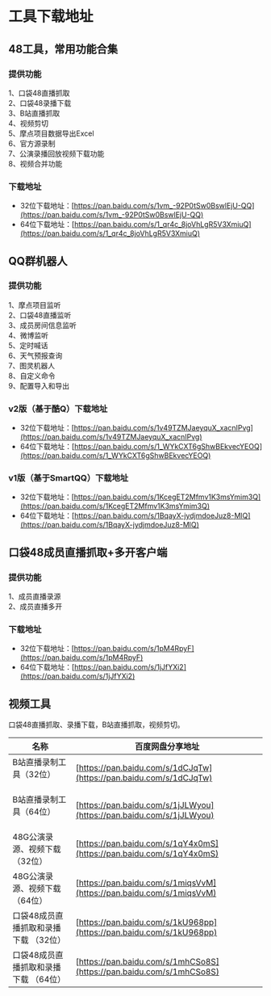 # 工具下载地址

## 48工具，常用功能合集
### 提供功能
1、口袋48直播抓取   
2、口袋48录播下载   
3、B站直播抓取   
4、视频剪切   
5、摩点项目数据导出Excel   
6、官方源录制   
7、公演录播回放视频下载功能   
8、视频合并功能
### 下载地址
* 32位下载地址：[https://pan.baidu.com/s/1vm_-92P0tSw0BswlEjU-QQ](https://pan.baidu.com/s/1vm_-92P0tSw0BswlEjU-QQ)
* 64位下载地址：[https://pan.baidu.com/s/1_qr4c_8joVhLgR5V3XmiuQ](https://pan.baidu.com/s/1_qr4c_8joVhLgR5V3XmiuQ)

## QQ群机器人
### 提供功能
1、摩点项目监听   
2、口袋48直播监听   
3、成员房间信息监听   
4、微博监听   
5、定时喊话   
6、天气预报查询   
7、图灵机器人   
8、自定义命令   
9、配置导入和导出
### v2版（基于酷Q）下载地址
* 32位下载地址：[https://pan.baidu.com/s/1v49TZMJaeyquX_xacnIPvg](https://pan.baidu.com/s/1v49TZMJaeyquX_xacnIPvg)
* 64位下载地址：[https://pan.baidu.com/s/1_WYkCXT6gShwBEkvecYEOQ](https://pan.baidu.com/s/1_WYkCXT6gShwBEkvecYEOQ)
### v1版（基于SmartQQ）下载地址
* 32位下载地址：[https://pan.baidu.com/s/1KcegET2Mfmv1K3msYmim3Q](https://pan.baidu.com/s/1KcegET2Mfmv1K3msYmim3Q)
* 64位下载地址：[https://pan.baidu.com/s/1BqayX-jydjmdoeJuz8-MlQ](https://pan.baidu.com/s/1BqayX-jydjmdoeJuz8-MlQ)

## 口袋48成员直播抓取+多开客户端
### 提供功能
1、成员直播录源   
2、成员直播多开
### 下载地址
* 32位下载地址：[https://pan.baidu.com/s/1pM4RpyF](https://pan.baidu.com/s/1pM4RpyF)
* 64位下载地址：[https://pan.baidu.com/s/1jJfYXi2](https://pan.baidu.com/s/1jJfYXi2)

## 视频工具
口袋48直播抓取、录播下载，B站直播抓取，视频剪切。

| 名称 | 百度网盘分享地址 |
| ---  | --- |
| B站直播录制工具（32位）               | [https://pan.baidu.com/s/1dCJqTw](https://pan.baidu.com/s/1dCJqTw) |
| B站直播录制工具（64位）               | [https://pan.baidu.com/s/1jJLWyou](https://pan.baidu.com/s/1jJLWyou) |
| 48G公演录源、视频下载（32位）         | [https://pan.baidu.com/s/1qY4x0mS](https://pan.baidu.com/s/1qY4x0mS) |
| 48G公演录源、视频下载（64位）         | [https://pan.baidu.com/s/1miqsVvM](https://pan.baidu.com/s/1miqsVvM) |
| 口袋48成员直播抓取和录播下载 （32位） | [https://pan.baidu.com/s/1kU968pp](https://pan.baidu.com/s/1kU968pp) |
| 口袋48成员直播抓取和录播下载 （64位） | [https://pan.baidu.com/s/1mhCSo8S](https://pan.baidu.com/s/1mhCSo8S) |
